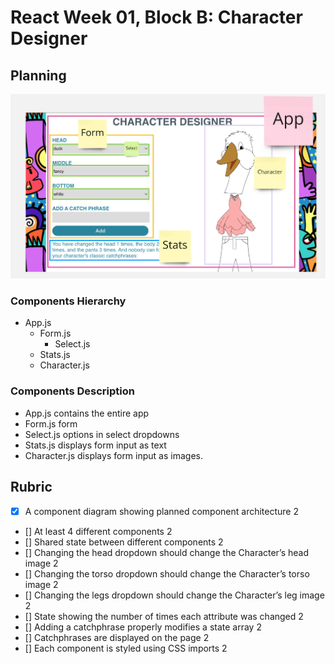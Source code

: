 # React Week 01, Block B: Character Designer

## Planning

![Wireframe](/public/wireframe.png)

### Components Hierarchy

- App.js
  - Form.js
    - Select.js
  - Stats.js
  - Character.js

### Components Description

- App.js contains the entire app
- Form.js form
- Select.js options in select dropdowns
- Stats.js displays form input as text
- Character.js displays form input as images.

## Rubric

- [x] A component diagram showing planned component architecture 2
- [] At least 4 different components 2
- [] Shared state between different components 2
- [] Changing the head dropdown should change the Character’s head image 2
- [] Changing the torso dropdown should change the Character’s torso image 2
- [] Changing the legs dropdown should change the Character’s leg image 2
- [] State showing the number of times each attribute was changed 2
- [] Adding a catchphrase properly modifies a state array 2
- [] Catchphrases are displayed on the page 2
- [] Each component is styled using CSS imports 2
